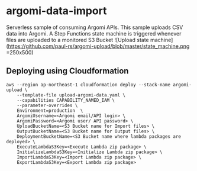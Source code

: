 # argomi-data-import

Serverless sample of consuming Argomi APIs. This sample uploads CSV data into Argomi. A Step Functions state machine
is triggered whenever files are uploaded to a monitored S3 Bucket
![Upload state machine](https://github.com/paul-rs/argomi-upload/blob/master/state_machine.png =250x500)

## Deploying using Cloudformation

~~~~
aws --region ap-northeast-1 cloudformation deploy --stack-name argomi-upload \
    --template-file upload-argomi-data.yaml \
    --capabilities CAPABILITY_NAMED_IAM \
    --parameter-overrides \
    Environment=production  \
    ArgomiUsername=<Argomi email/API login> \
    ArgomiPassword=<Argomi user/ API password> \
    UploadBucketName=<S3 Bucket name for Import files> \
    OutputBucketName=<S3 Bucket name for Output files> \
    DeploymentBucketName=<S3 Bucket name where lambda packages are deployed> \
    ExecuteLambdaS3Key=<Execute Lambda zip package> \
    InitializeLambdaS3Key=<Initialize Lambda zip package> \
    ImportLambdaS3Key=<Import Lambda zip package> \
    ExportLambdaS3Key=<Export Lambda zip package>
~~~~
